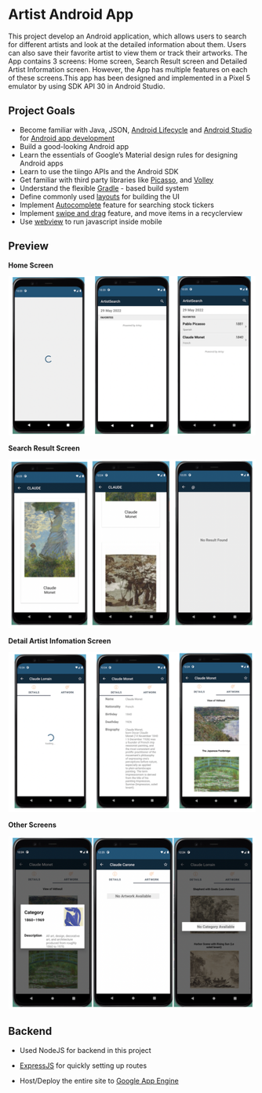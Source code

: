 # Artist Android App

 This project develop an Android application, which allows users to search for different artists and look at the detailed information about them. Users can also save their favorite artist to view them or track their artworks. The App contains 3 screens: Home screen, Search Result screen and Detailed Artist Information screen. However, the App has multiple features on each of these screens.This app has been designed and implemented in a Pixel 5 emulator by using SDK API 30 in Android Studio.

## Project Goals

- Become familiar with Java, JSON, [Android Lifecycle](https://developer.android.com/guide/components/activities/activity-lifecycle) and [Android Studio](https://developer.android.com/studio) for [Android app development](https://www.android.com/)
- Build a good-looking Android app
- Learn the essentials of Google’s Material design rules for designing Android apps
- Learn to use the tiingo APIs and the Android SDK
- Get familiar with third party libraries like [Picasso](https://square.github.io/picasso/), and [Volley](https://developer.android.com/training/volley)
- Understand the flexible [Gradle](https://gradle.org/) - based build system
- Define commonly used [layouts](https://developer.android.com/guide/topics/ui/declaring-layout) for building the UI
- Implement [Autocomplete](https://developer.android.com/reference/android/widget/AutoCompleteTextView) feature for searching stock tickers
- Implement [swipe and drag](https://developer.android.com/reference/androidx/recyclerview/widget/ItemTouchHelper) feature, and move items in a recyclerview
- Use [webview](https://developer.android.com/reference/android/webkit/WebView) to run javascript inside mobile

## Preview

**Home Screen**

![Screen Shot 2022-07-01 at 3.59.16 PM](./extra/01.png)

**Search Result Screen**

![Screen Shot 2022-07-01 at 3.59.26 PM](./extra/02.png)

**Detail Artist Infomation Screen**

![Screen Shot 2022-07-01 at 3.59.34 PM](./extra/03.png)

**Other Screens**

![Screen Shot 2022-07-01 at 3.59.42 PM](./extra/04.png)

## Backend

- Used NodeJS for backend in this project

- [ExpressJS](https://expressjs.com/) for quickly setting up routes

- Host/Deploy the entire site to [Google App Engine](https://cloud.google.com/appengine)

  